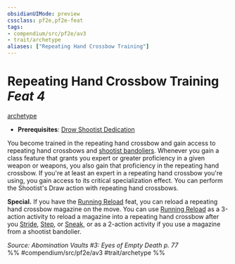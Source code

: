 ```yaml
---
obsidianUIMode: preview
cssclass: pf2e,pf2e-feat
tags:
- compendium/src/pf2e/av3
- trait/archetype
aliases: ["Repeating Hand Crossbow Training"]
---
```

# Repeating Hand Crossbow Training  *Feat 4*  
[archetype](rules/traits/archetype.md)  

- **Prerequisites**: [Drow Shootist Dedication](compendium/feats/drow-shootist-dedication-av3.md)

You become trained in the repeating hand crossbow and gain access to repeating hand crossbows and [shootist bandoliers](compendium/equipment/items/shootist-bandolier-av3.md). Whenever you gain a class feature that grants you expert or greater proficiency in a given weapon or weapons, you also gain that proficiency in the repeating hand crossbow. If you're at least an expert in a repeating hand crossbow you're using, you gain access to its critical specialization effect. You can perform the Shootist's Draw action with repeating hand crossbows.

**Special.** If you have the [Running Reload](compendium/feats/running-reload.md) feat, you can reload a repeating hand crossbow magazine on the move. You can use [Running Reload](compendium/feats/running-reload.md) as a 3-action activity to reload a magazine into a repeating hand crossbow after you [Stride](rules/actions/stride.md), [Step](rules/actions/step.md), or [Sneak](rules/actions/sneak.md), or as a 2-action activity if you use a magazine from a shootist bandolier.

*Source: Abomination Vaults #3: Eyes of Empty Death p. 77*  
%% #compendium/src/pf2e/av3 #trait/archetype %%